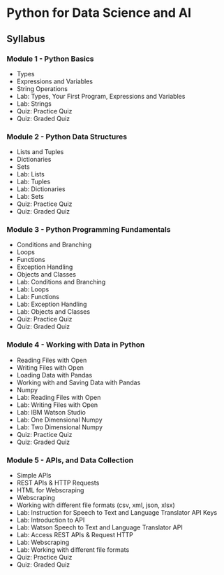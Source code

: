 # Python for Data Science and AI

## Syllabus

### Module 1 - Python Basics

- Types
- Expressions and Variables
- String Operations
- Lab: Types, Your First Program, Expressions and Variables
- Lab: Strings
- Quiz: Practice Quiz
- Quiz: Graded Quiz


### Module 2 - Python Data Structures

- Lists and Tuples
- Dictionaries
- Sets
- Lab: Lists
- Lab: Tuples
- Lab: Dictionaries
- Lab: Sets
- Quiz: Practice Quiz
- Quiz: Graded Quiz

### Module 3 - Python Programming Fundamentals

- Conditions and Branching
- Loops
- Functions
- Exception Handling
- Objects and Classes
- Lab: Conditions and Branching
- Lab: Loops
- Lab: Functions
- Lab: Exception Handling
- Lab: Objects and Classes
- Quiz: Practice Quiz
- Quiz: Graded Quiz

### Module 4 - Working with Data in Python

- Reading Files with Open
- Writing Files with Open
- Loading Data with Pandas
- Working with and Saving Data with Pandas
- Numpy
- Lab: Reading Files with Open
- Lab: Writing Files with Open
- Lab: IBM Watson Studio
- Lab: One Dimensional Numpy
- Lab: Two Dimensional Numpy
- Quiz: Practice Quiz
- Quiz: Graded Quiz

### Module 5 - APIs, and Data Collection
- Simple APIs 
- REST APIs & HTTP Requests
- HTML for Webscraping
- Webscraping
- Working with different file formats (csv, xml, json, xlsx)
- Lab: Instruction for Speech to Text and Language Translator API Keys
- Lab: Introduction to API
- Lab: Watson Speech to Text and Language Translator API
- Lab: Access REST APIs & Request HTTP
- Lab: Webscraping
- Lab: Working with different file formats
- Quiz: Practice Quiz
- Quiz: Graded Quiz
